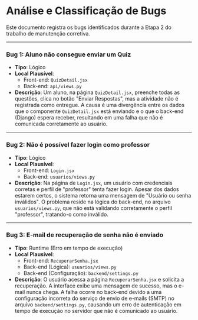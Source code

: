 # Análise e Classificação de Bugs

Este documento registra os bugs identificados durante a Etapa 2 do trabalho de manutenção corretiva.

---

### Bug 1: Aluno não consegue enviar um Quiz

-   **Tipo**: Lógico
-   **Local Plausível**:
    -   Front-end: `QuizDetail.jsx`
    -   Back-end: `api/views.py`
-   **Descrição**: Um aluno, na página `QuizDetail.jsx`, preenche todas as questões, clica no botão "Enviar Respostas", mas a atividade não é registrada como entregue. A causa é uma divergência entre os dados que o componente `QuizDetail.jsx` está enviando e o que o back-end (Django) espera receber, resultando em uma falha que não é comunicada corretamente ao usuário.

--- 

### Bug 2: Não é possível fazer login como professor

-   **Tipo**: Lógico
-   **Local Plausível**:
    -   Front-end: `Login.jsx`
    -   Back-end: `usuarios/views.py`
-   **Descrição**: Na página de `Login.jsx`, um usuário com credenciais corretas e perfil de "professor" tenta fazer login. Apesar dos dados estarem certos, o sistema retorna uma mensagem de "Usuário ou senha inválidos". O problema reside na lógica do back-end, no arquivo `usuarios/views.py`, que não está validando corretamente o perfil "professor", tratando-o como inválido.

---

### Bug 3: E-mail de recuperação de senha não é enviado

-   **Tipo**: Runtime (Erro em tempo de execução)
-   **Local Plausível**:
    -   Front-end: `RecuperarSenha.jsx`
    -   Back-end (Lógica): `usuarios/views.py`
    -   Back-end (Configuração): `backend/settings.py`
-   **Descrição**: O usuário acessa a página `RecuperarSenha.jsx` e solicita a recuperação. A interface exibe uma mensagem de sucesso, mas o e-mail nunca chega. A falha ocorre no back-end devido a uma configuração incorreta do serviço de envio de e-mails (SMTP) no arquivo `backend/settings.py`, causando um erro de autenticação em tempo de execução no servidor que não é comunicado ao usuário.

